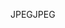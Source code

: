 <span data-ttu-id="d8299-101">JPEG</span><span class="sxs-lookup"><span data-stu-id="d8299-101">JPEG</span></span>